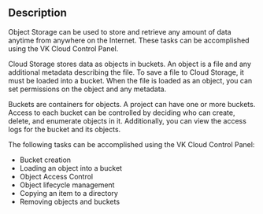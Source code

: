 ## Description

Object Storage can be used to store and retrieve any amount of data anytime from anywhere on the Internet. These tasks can be accomplished using the VK Cloud Control Panel.

Cloud Storage stores data as objects in buckets. An object is a file and any additional metadata describing the file. To save a file to Cloud Storage, it must be loaded into a bucket. When the file is loaded as an object, you can set permissions on the object and any metadata.

Buckets are containers for objects. A project can have one or more buckets. Access to each bucket can be controlled by deciding who can create, delete, and enumerate objects in it. Additionally, you can view the access logs for the bucket and its objects.

The following tasks can be accomplished using the VK Cloud Control Panel:

- Bucket creation
- Loading an object into a bucket
- Object Access Control
- Object lifecycle management
- Copying an item to a directory
- Removing objects and buckets
